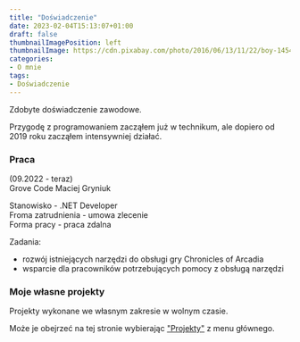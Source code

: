 ```yaml
---
title: "Doświadczenie"
date: 2023-02-04T15:13:07+01:00
draft: false
thumbnailImagePosition: left
thumbnailImage: https://cdn.pixabay.com/photo/2016/06/13/11/22/boy-1454054_1280.png
categories:
- O mnie
tags:
- Doświadczenie
---
```



Zdobyte doświadczenie zawodowe.

<!--more-->

Przygodę z programowaniem zacząłem już w technikum, ale dopiero od 2019 roku zacząłem intensywniej działać.

### Praca

(09.2022 - teraz)  
Grove Code Maciej Gryniuk  

Stanowisko - .NET Developer  
Froma zatrudnienia - umowa zlecenie  
Forma pracy - praca zdalna  

Zadania:
- rozwój istniejących narzędzi do obsługi gry Chronicles of Arcadia
- wsparcie dla pracowników potrzebujących pomocy z obsługą narzędzi  


### Moje własne projekty

Projekty wykonane we własnym zakresie w wolnym czasie.

Może je obejrzeć na tej stronie wybierając ["Projekty"](/categories/projekty/) z menu głównego.
